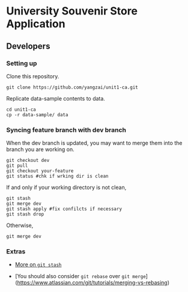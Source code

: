 # University Souvenir Store Application

## Developers

### Setting up
Clone this repository.

```
git clone https://github.com/yangzai/unit1-ca.git
```

Replicate data-sample contents to data.

```
cd unit1-ca
cp -r data-sample/ data
```

### Syncing feature branch with dev branch
When the dev branch is updated, you may want to merge them into the branch you are working on.

```
git checkout dev
git pull
git checkout your-feature
git status #chk if wrking dir is clean
```

If and only if your working directory is not clean,

```
git stash
git merge dev
git stash apply #fix confilcts if necessary
git stash drop
```

Otherwise,

```
git merge dev
```

### Extras
- [More on ```git stash```](https://youtu.be/KLEDKgMmbBI)

- [You should also consider ```git rebase``` over ```git merge```]
(https://www.atlassian.com/git/tutorials/merging-vs-rebasing)
